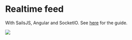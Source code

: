 # Realtime feed
With SailsJS, Angular and SocketIO.
See [here](http://nehalist.io/realtime-feed-with-sails-angular-and-socketio/) for the guide.

![](http://nehalist.io/content/images/2016/05/realtime2.gif)
